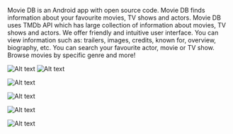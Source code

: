 Movie DB is an Android app with open source code. Movie DB finds information about your favourite movies, TV shows and actors.
Movie DB uses TMDb API which has large collection of information about movies, TV shows and actors. We offer friendly and intuitive user interface. You can view information such as: trailers, images, credits, known for, overview, biography, etc. You can search your favourite actor, movie or TV show. Browse movies by specific genre and more!

![Alt text](/Sceenshot1.png?raw=true "Screenshot 1")
![Alt text](/Sceenshot2.png?raw=true "Screenshot 2")

![Alt text](/Sceenshot3.png?raw=true "Screenshot 3")

![Alt text](/Sceenshot4.png?raw=true "Screenshot 4")

![Alt text](/Sceenshot5.png?raw=true "Screenshot 5")

![Alt text](/Sceenshot6.png?raw=true "Screenshot 6")

